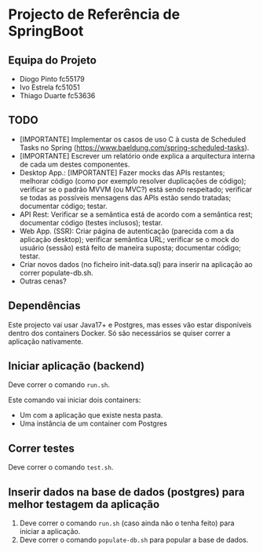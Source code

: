 # Projecto de Referência de SpringBoot

## Equipa do Projeto
* Diogo Pinto   fc55179
* Ivo Estrela   fc51051
* Thiago Duarte fc53636

 ## TODO
* [IMPORTANTE] Implementar os casos de uso C à custa de Scheduled Tasks no Spring (https://www.baeldung.com/spring-scheduled-tasks).
* [IMPORTANTE] Escrever um relatório onde explica a arquitectura interna de cada um destes componentes.
* Desktop App.: [IMPORTANTE] Fazer mocks das APIs restantes; melhorar código (como por exemplo resolver duplicações de código); verificar se o padrão MVVM (ou MVC?) está sendo respeitado; verificar se todas as possíveis mensagens das APIs estão sendo tratadas; documentar código; testar.
* API Rest: Verificar se a semântica está de acordo com a semântica rest; documentar código (testes inclusos); testar.
* Web App. (SSR): Criar página de autenticação (parecida com a da aplicação desktop); verificar semântica URL; verificar se o mock do usuário (sessão) está feito de maneira suposta; documentar código; testar.
* Criar novos dados (no ficheiro init-data.sql) para inserir na aplicação ao correr populate-db.sh.
* Outras cenas?

## Dependências

Este projecto vai usar Java17+ e Postgres, mas esses vão estar disponíveis dentro dos containers Docker. Só são necessários se quiser correr a aplicação nativamente.

## Iniciar aplicação (backend)

Deve correr o comando `run.sh`.

Este comando vai iniciar dois containers:

* Um com a aplicação que existe nesta pasta.
* Uma instância de um container com Postgres

## Correr testes

Deve correr o comando `test.sh`.

## Inserir dados na base de dados (postgres) para melhor testagem da aplicação

1. Deve correr o comando `run.sh` (caso ainda não o tenha feito) para iniciar a aplicação.
2. Deve correr o comando `populate-db.sh` para popular a base de dados.
